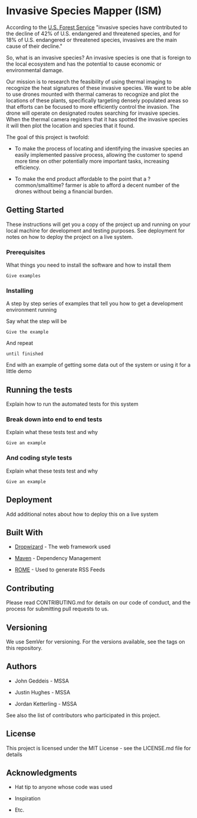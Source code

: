 # Invasive Species Mapper (ISM)

According to the [U.S. Forest Service][1] "invasive species have contributed to the decline of 42% of U.S. endangered and threatened species, and for 18% of U.S. endangered or threatened species, invasives are the main cause of their decline."

So, what is an invasive species? An invasive species is one that is foreign to the local ecosystem and has the potential to cause economic or environmental damage.

Our mission is to research the feasibility of using thermal imaging to recognize the heat signatures of these invasive species. We want to be able to use drones mounted with thermal cameras to recognize and plot the locations of these plants, specifically targeting densely populated areas so that efforts can be focused to more efficiently control the invasion. The drone will operate on designated routes searching for invasive species. When the thermal camera registers that it has spotted the invasive species it will then plot the location and species that it found.

The goal of this project is twofold: 
* To make the process of locating and identifying the invasive species an easily implemented passive process, allowing the customer to spend more time on other potentially more important tasks, increasing efficiency.
  
* To make the end product affordable to the point that a ?common/smalltime? farmer is able to afford a decent number of the drones without being a financial burden. 

##  Getting Started

These instructions will get you a copy of the project up and running on your local machine for development and testing purposes. See deployment for notes on how to deploy the project on a live system.

### Prerequisites

What things you need to install the software and how to install them

```CSharp
Give examples
```

### Installing

A step by step series of examples that tell you how to get a development environment running

Say what the step will be

```CSharp
Give the example
```
 
And repeat

```CSharp
until finished
```

End with an example of getting some data out of the system or using it for a little demo

##  Running the tests

Explain how to run the automated tests for this system

### Break down into end to end tests

Explain what these tests test and why

```CSharp
Give an example
```

### And coding style tests

Explain what these tests test and why

```CSharp
Give an example
```

## Deployment

Add additional notes about how to deploy this on a live system

## Built With

* [Dropwizard][2] - The web framework used
  
* [Maven][3] - Dependency Management
* [ROME][4] - Used to generate RSS Feeds

## Contributing

Please read CONTRIBUTING.md for details on our code of conduct, and the process for submitting pull requests to us.

## Versioning

We use SemVer for versioning. For the versions available, see the tags on this repository.

## Authors

* John Geddeis - MSSA
  
* Justin Hughes - MSSA
* Jordan Ketterling - MSSA


See also the list of contributors who participated in this project.

## License

This project is licensed under the MIT License - see the LICENSE.md file for details

## Acknowledgments

* Hat tip to anyone whose code was used
  
* Inspiration
* Etc.



[1]: https://www.fs.fed.us/wildflowers/invasives/index.shtml

[2]: http://www.dropwizard.io/1.0.2/docs/

[3]: https://maven.apache.org/

[4]: https://rometools.github.io/rome/
